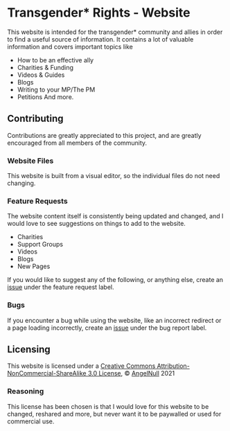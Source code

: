 # Transgender* Rights - Website

This website is intended for the transgender* community and allies in order to find a useful source of information. It contains a lot of valuable information and covers important topics like
- How to be an effective ally
- Charities & Funding
- Videos & Guides
- Blogs 
- Writing to your MP/The PM 
- Petitions
And more. 

## Contributing 
Contributions are greatly appreciated to this project, and are greatly encouraged from all members of the community.

### Website Files
This website is built from a visual editor, so the individual files do not need changing. 

### Feature Requests
The website content itself is consistently being updated and changed, and I would love to see suggestions on things to add to the website.

- Charities
- Support Groups
- Videos
- Blogs
- New Pages

If you would like to suggest any of the following, or anything else, create an [issue](https://github.com/angelicaldev/transrights/issues/new/choose) under the feature request label. 

### Bugs
If you encounter a bug while using the website, like an incorrect redirect or a page loading incorrectly, create an [issue](https://github.com/angelicaldev/transrights/issues/new/choose) under the bug report label.

## Licensing
This website is licensed under a [Creative Commons Attribution-NonCommercial-ShareAlike 3.0 License](https://creativecommons.org/licenses/by-nc-sa/3.0/), © [AngelNull](https://github.com/angelnull/) 2021

### Reasoning
This license has been chosen is that I would love for this website to be changed, reshared and more, but never want it to be paywalled or used for commercial use.
